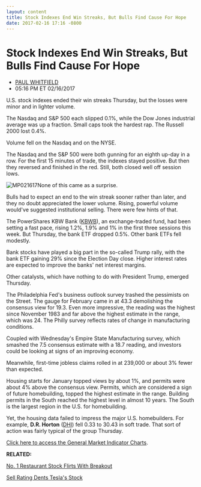 ```yaml
---
layout: content
title: Stock Indexes End Win Streaks, But Bulls Find Cause For Hope
date: 2017-02-16 17:16 -0800
---
```



Stock Indexes End Win Streaks, But Bulls Find Cause For Hope
=============================================================




* [PAUL WHITFIELD](https://www.investors.com/author/whitfieldp/ "Posts by PAUL WHITFIELD")
* 05:16 PM ET 02/16/2017







U.S. stock indexes ended their win streaks Thursday, but the losses were minor and in lighter volume.


The Nasdaq and S&P 500 each slipped 0.1%, while the Dow Jones industrial average was up a fraction. Small caps took the hardest rap. The Russell 2000 lost 0.4%.


Volume fell on the Nasdaq and on the NYSE.


The Nasdaq and the S&P 500 were both gunning for an eighth up-day in a row. For the first 15 minutes of trade, the indexes stayed positive. But then they reversed and finished in the red. Still, both closed well off session lows.


![MP021617](https://www.investors.com/wp-content/uploads/2017/02/MP021617-185x300.png)None of this came as a surprise.


Bulls had to expect an end to the win streak sooner rather than later, and they no doubt appreciated the lower volume. Rising, powerful volume would've suggested institutional selling. There were few hints of that.


The PowerShares KBW Bank ([KBWB](https://research.investors.com/quote.aspx?symbol=KBWB)), an exchange-traded fund, had been setting a fast pace, rising 1.2%, 1.9% and 1% in the first three sessions this week. But Thursday, the bank ETF dropped 0.5%. Other bank ETFs fell modestly.


Bank stocks have played a big part in the so-called Trump rally, with the bank ETF gaining 29% since the Election Day close. Higher interest rates are expected to improve the banks' net interest margins.


Other catalysts, which have nothing to do with President Trump, emerged Thursday.


The Philadelphia Fed's business outlook survey trashed the pessimists on the Street. The gauge for February came in at 43.3 demolishing the consensus view for 19.3. Even more impressive, the reading was the highest since November 1983 and far above the highest estimate in the range, which was 24. The Philly survey reflects rates of change in manufacturing conditions.


Coupled with Wednesday's Empire State Manufacturing survey, which smashed the 7.5 consensus estimate with a 18.7 reading, and investors could be looking at signs of an improving economy.


Meanwhile, first-time jobless claims rolled in at 239,000 or about 3% fewer than expected.


Housing starts for January topped views by about 1%, and permits were about 4% above the consensus view. Permits, which are considered a sign of future homebuilding, topped the highest estimate in the range. Building permits in the South reached the highest level in almost 10 years. The South is the largest region in the U.S. for homebuilding.


Yet, the housing data failed to impress the major U.S. homebuilders. For example, **D.R. Horton** ([DHI](https://research.investors.com/quote.aspx?symbol=DHI)) fell 0.33 to 30.43 in soft trade. That sort of action was fairly typical of the group Thursday.


[Click here to access the General Market Indicator Charts](https://www.investors.com/wp-content/uploads/2017/02/IBD1602152603GMI.pdf).


**RELATED:**


[No. 1 Restaurant Stock Flirts With Breakout](https://www.investors.com/research/ibd-stock-analysis/the-no-1-ranked-restaurant-stock-may-serve-up-new-breakout/)


[Sell Rating Dents Tesla's Stock](https://www.investors.com/news/technology/tesla-gets-slammed-with-sell-rating-ahead-of-q4-earnings/)




